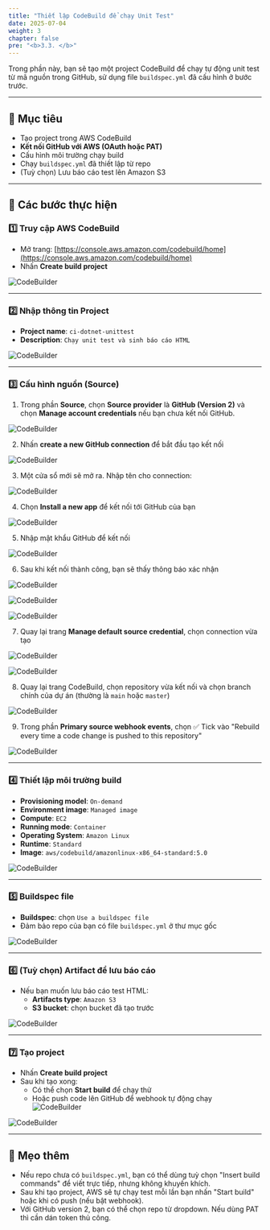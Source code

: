 ```yaml
---
title: "Thiết lập CodeBuild để chạy Unit Test"
date: 2025-07-04
weight: 3
chapter: false
pre: "<b>3.3. </b>"
---
```


Trong phần này, bạn sẽ tạo một project CodeBuild để chạy tự động unit test từ mã nguồn trong GitHub, sử dụng file `buildspec.yml` đã cấu hình ở bước trước.

---

## 🎯 Mục tiêu

- Tạo project trong AWS CodeBuild
- **Kết nối GitHub với AWS (OAuth hoặc PAT)**
- Cấu hình môi trường chạy build
- Chạy `buildspec.yml` đã thiết lập từ repo
- (Tuỳ chọn) Lưu báo cáo test lên Amazon S3

---

## 🔧 Các bước thực hiện

### 1️⃣ Truy cập AWS CodeBuild

- Mở trang: [https://console.aws.amazon.com/codebuild/home](https://console.aws.amazon.com/codebuild/home)
- Nhấn **Create build project**

![CodeBuilder](/images/3-automated-unit-test/3.3-codebuild-project/CreateCodeBuilder.png)

---

### 2️⃣ Nhập thông tin Project

- **Project name**: `ci-dotnet-unittest`
- **Description**: `Chạy unit test và sinh báo cáo HTML`

![CodeBuilder](/images/3-automated-unit-test/3.3-codebuild-project/CreateProject.png)

---

### 3️⃣ Cấu hình nguồn (Source)

1. Trong phần **Source**, chọn **Source provider** là **GitHub (Version 2)** và chọn **Manage account credentials** nếu bạn chưa kết nối GitHub.

![CodeBuilder](/images/3-automated-unit-test/3.3-codebuild-project/Source.png)

2. Nhấn **create a new GitHub connection** để bắt đầu tạo kết nối

![CodeBuilder](/images/3-automated-unit-test/3.3-codebuild-project/connect-github1.png)

3. Một cửa sổ mới sẽ mở ra. Nhập tên cho connection:

![CodeBuilder](/images/3-automated-unit-test/3.3-codebuild-project/connect-github2.png)

4. Chọn **Install a new app** để kết nối tới GitHub của bạn

![CodeBuilder](/images/3-automated-unit-test/3.3-codebuild-project/connect-github3.png)

5. Nhập mật khẩu GitHub để kết nối

![CodeBuilder](/images/3-automated-unit-test/3.3-codebuild-project/connect-github4.png)

6. Sau khi kết nối thành công, bạn sẽ thấy thông báo xác nhận

![CodeBuilder](/images/3-automated-unit-test/3.3-codebuild-project/connect-github5.png)

![CodeBuilder](/images/3-automated-unit-test/3.3-codebuild-project/connect-github6.png)

![CodeBuilder](/images/3-automated-unit-test/3.3-codebuild-project/connect-github7.png)

7. Quay lại trang **Manage default source credential**, chọn connection vừa tạo

![CodeBuilder](/images/3-automated-unit-test/3.3-codebuild-project/connect-github8.png)

![CodeBuilder](/images/3-automated-unit-test/3.3-codebuild-project/connect-github9.png)

8. Quay lại trang CodeBuild, chọn repository vừa kết nối và chọn branch chính của dự án (thường là `main` hoặc `master`)

![CodeBuilder](/images/3-automated-unit-test/3.3-codebuild-project/connect-github10.png)

9. Trong phần **Primary source webhook events**, chọn ✅ Tick vào "Rebuild every time a code change is pushed to this repository"

![CodeBuilder](/images/3-automated-unit-test/3.3-codebuild-project/webhook.png)

---

### 4️⃣ Thiết lập môi trường build

- **Provisioning model**: `On-demand`
- **Environment image**: `Managed image`
- **Compute**: `EC2`
- **Running mode**: `Container`
- **Operating System**: `Amazon Linux`
- **Runtime**: `Standard`
- **Image**: `aws/codebuild/amazonlinux-x86_64-standard:5.0` 

![CodeBuilder](/images/3-automated-unit-test/3.3-codebuild-project/environment.png)

---

### 5️⃣ Buildspec file

- **Buildspec**: chọn `Use a buildspec file`
- Đảm bảo repo của bạn có file `buildspec.yml` ở thư mục gốc

![CodeBuilder](/images/3-automated-unit-test/3.3-codebuild-project/buildspec.png)

---

### 6️⃣ (Tuỳ chọn) Artifact để lưu báo cáo

- Nếu bạn muốn lưu báo cáo test HTML:
  - **Artifacts type**: `Amazon S3`
  - **S3 bucket**: chọn bucket đã tạo trước

![CodeBuilder](/images/3-automated-unit-test/3.3-codebuild-project/S3.png)

---

### 7️⃣ Tạo project

- Nhấn **Create build project**
- Sau khi tạo xong:
  - Có thể chọn **Start build** để chạy thử
  - Hoặc push code lên GitHub để webhook tự động chạy
![CodeBuilder](/images/3-automated-unit-test/3.3-codebuild-project/Cloudwatch.png)

![CodeBuilder](/images/3-automated-unit-test/3.3-codebuild-project/doneCreate.png)

---

## 🧠 Mẹo thêm

- Nếu repo chưa có `buildspec.yml`, bạn có thể dùng tuỳ chọn "Insert build commands" để viết trực tiếp, nhưng không khuyến khích.
- Sau khi tạo project, AWS sẽ tự chạy test mỗi lần bạn nhấn "Start build" hoặc khi có push (nếu bật webhook).
- Với GitHub version 2, bạn có thể chọn repo từ dropdown. Nếu dùng PAT thì cần dán token thủ công.


